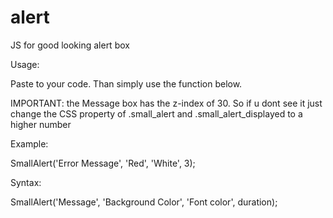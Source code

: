 # alert
JS for good looking alert box

Usage:

Paste <script src=""></script> to your code. Than simply use the function below.

IMPORTANT: the Message box has the z-index of 30. So if u dont see it just change the CSS property of .small_alert and .small_alert_displayed to a higher number


Example:

SmallAlert('Error Message', 'Red', 'White', 3);

Syntax: 

SmallAlert('Message', 'Background Color', 'Font color', duration);
